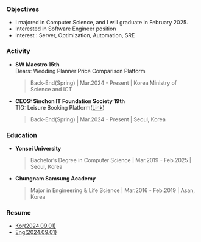 ### Objectives
- I majored in Computer Science, and I will graduate in February 2025.
- Interested in Software Engineer position
- Interest : Server, Optimization, Automation, SRE


### Activity

- **SW Maestro 15th**  
  Dears: Wedding Planner Price Comparison Platform
  > Back-End(Spring) | Mar.2024 - Present | Korea Ministry of Science and ICT  
  

- **CEOS: Sinchon IT Foundation Society 19th**  
  TIG: Leisure Booking Platform([Link](https://tigleisure.com/))
  > Back-End(Spring) | Mar.2024 - Present | Seoul, Korea  

### Education

- **Yonsei University**
  > Bachelor’s Degree in Computer Science | Mar.2019 - Feb.2025 | Seoul, Korea

- **Chungnam Samsung Academy**
  > Major in Engineering & Life Science | Mar.2016 - Feb.2019 | Asan, Korea


### Resume
- [Kor(2024.09.01)](https://drive.google.com/file/d/1MZtPDXsVovSosgPzwYtZiI2XSb4UlREU/view?usp=sharing)
- [Eng(2024.09.01)](https://drive.google.com/file/d/1_ycFA8anxI-NaEdn9dfmgt61ICTX1t7e/view?usp=sharing)
